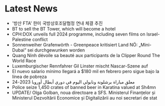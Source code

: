 # Latest News
-  '방산 FTA' 한미 국방상호조달협정 연내 체결 추진
-  BT to sell the BT Tower, which will become a hotel
-  CPH:DOX unveils full 2024 programme, including seven films on Israel-Palestine conflict
-  Sonnenweiher Grafenwörth - Greenpeace kritisiert Land NÖ: „Mini-Dubai“ sei durchgewunken worden
-  Quang Ninh dévoile sa beauté aux participants de la Clipper Round The World Race
-  Luxemburgischer Rennfahrer Gil Linster mischt Nascar-Szene auf
-  El nuevo salario mínimo llegará a $180 mil en febrero pero sigue bajo la línea de pobreza
-  معلق مباراة برشلونة ونابولي اليوم في دوري أبطال أوروبا 2023-24
-  Police seize 1,450 crates of banned beer in Karatina valued at Sh4mn
-  UPDATE/ Olga Golban, noua directoare a SFS. Ministerul Finanțelor și Ministerul Dezvoltării Economice și Digitalizării au noi secretari de stat
